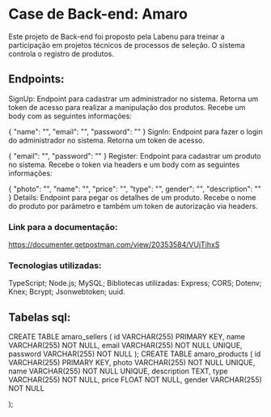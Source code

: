 # Case de Back-end: Amaro

Este projeto de Back-end foi proposto pela Labenu para treinar a participação em projetos técnicos de processos de seleção. O sistema controla o registro de produtos.

## Endpoints:

SignUp:
Endpoint para cadastrar um administrador no sistema. Retorna um token de acesso para realizar a manipulação dos produtos. Recebe um body com as seguintes informações:

{
    "name": "", 
    "email": "", 
    "password": ""
}
SignIn:
Endpoint para fazer o login do administrador no sistema. Retorna um token de acesso.

{
    "email": "",
    "password": ""
}
Register:
Endpoint para cadastrar um produto no sistema. Recebe o token via headers e um body com as seguintes informações:

{
    "photo": "", 
    "name": "", 
    "price": "", 
    "type": "", 
    gender": "", 
    "description": ""
}
Details:
Endpoint para pegar os detalhes de um produto. Recebe o nome do produto por parâmetro e também um token de autorização via headers.

### Link para a documentação:


https://documenter.getpostman.com/view/20353584/VUjTihxS

### Tecnologias utilizadas:
TypeScript;
Node.js;
MySQL;
Bibliotecas utilizadas:
Express;
CORS;
Dotenv;
Knex;
Bcrypt;
Jsonwebtoken;
uuid.


## Tabelas sql:
CREATE TABLE amaro_sellers (
    id VARCHAR(255) PRIMARY KEY,
    name VARCHAR(255) NOT NULL,
    email VARCHAR(255) NOT NULL UNIQUE,
    password VARCHAR(255) NOT NULL
);
CREATE TABLE amaro_products (
    id VARCHAR(255) PRIMARY KEY,
    photo VARCHAR(255) NOT NULL UNIQUE,
    name VARCHAR(255) NOT NULL UNIQUE,
    description TEXT,
    type VARCHAR(255) NOT NULL,
    price FLOAT NOT NULL,
    gender VARCHAR(255) NOT NULL

);